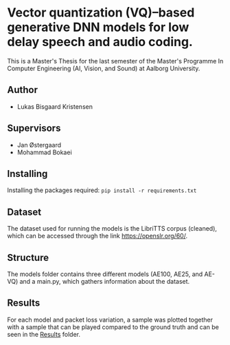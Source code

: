 # Vector quantization (VQ)–based generative DNN models for low delay speech and audio coding.
This is a Master's Thesis for the last semester of the Master's Programme In Computer Engineering (AI, Vision, and Sound) at Aalborg University.

## Author
- Lukas Bisgaard Kristensen

## Supervisors
- Jan Østergaard
- Mohammad Bokaei

## Installing

Installing the packages required:
```pip install -r requirements.txt```

## Dataset

The dataset used for running the models is the LibriTTS corpus (cleaned), which can be accessed through the link https://openslr.org/60/.

## Structure

The models folder contains three different models (AE100, AE25, and AE-VQ) and a main.py, which gathers information about the dataset.

## Results
For each model and packet loss variation, a sample was plotted together with a sample that can be played compared to the ground truth and can be seen in the [Results](Results) folder.
